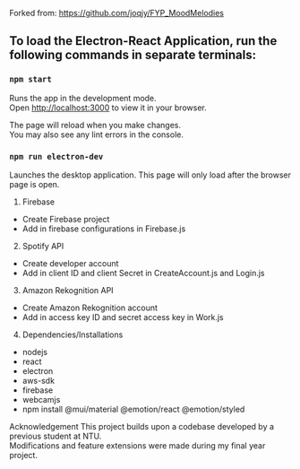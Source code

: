 Forked from: https://github.com/joqjy/FYP_MoodMelodies

## To load the Electron-React Application, run the following commands in separate terminals:

### `npm start`

Runs the app in the development mode.\
Open [http://localhost:3000](http://localhost:3000) to view it in your browser.

The page will reload when you make changes.\
You may also see any lint errors in the console.

### `npm run electron-dev`

Launches the desktop application. 
This page will only load after the browser page is open.

1. Firebase
- Create Firebase project
- Add in firebase configurations in Firebase.js

2. Spotify API
- Create developer account
- Add in client ID and client Secret in CreateAccount.js and Login.js

3. Amazon Rekognition API 
- Create Amazon Rekognition account
- Add in access key ID and secret access key in Work.js

4. Dependencies/Installations
- nodejs
- react
- electron
- aws-sdk
- firebase
- webcamjs
- npm install @mui/material @emotion/react @emotion/styled

Acknowledgement
This project builds upon a codebase developed by a previous student at NTU.  
Modifications and feature extensions were made during my final year project.
